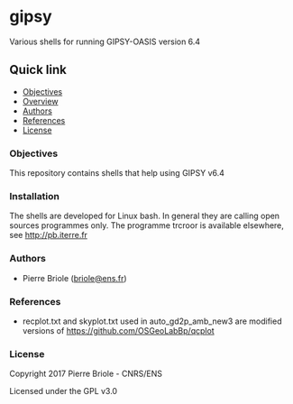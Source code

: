 # gipsy
Various shells for running GIPSY-OASIS version 6.4

## Quick link

* [Objectives](#objectives)
* [Overview](#overview)
* [Authors](#authors)
* [References](#references)
* [License](#license)

### <a name="objectives"></a>Objectives

This repository contains shells that help using GIPSY v6.4

### <a name="installation"></a>Installation

The shells are developed for Linux bash. In general they are calling open sources programmes only.
The programme trcroor is available elsewhere, see http://pb.iterre.fr

### <a name="authors"></a>Authors

* Pierre Briole (briole@ens.fr)

### <a name="references"></a>References

*  recplot.txt and skyplot.txt used in auto_gd2p_amb_new3 are modified versions of https://github.com/OSGeoLabBp/qcplot

### <a name="license"></a>License

Copyright 2017 Pierre Briole - CNRS/ENS

Licensed under the GPL v3.0


